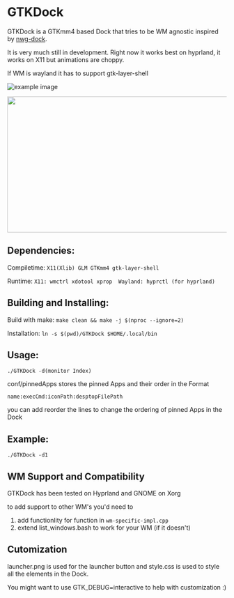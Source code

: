 # GTKDock

GTKDock is a GTKmm4 based Dock that tries to be WM agnostic inspired by [nwg-dock](https://github.com/nwg-piotr/nwg-dock-hyprland).

It is very much still in development.
Right now it works best on hyprland, it works on X11 but animations are choppy.

If WM is wayland it has to support gtk-layer-shell

![example image](https://github.com/user-attachments/assets/412293b9-2cc6-4e4b-afbe-db8c36df097e)

<p align="center">
  <img width="623" height="312" src="https://github.com/user-attachments/assets/0b249bd9-f204-46f2-8dec-821f0401ee4b">
</p>

## Dependencies:

Compiletime: `X11(Xlib) GLM GTKmm4 gtk-layer-shell`

Runtime: `X11: wmctrl xdotool xprop  Wayland: hyprctl (for hyprland)`

## Building and Installing:

Build with make: `make clean && make -j $(nproc --ignore=2)`

Installation: `ln -s $(pwd)/GTKDock $HOME/.local/bin`

## Usage:

`./GTKDock -d(monitor Index)`

conf/pinnedApps stores the pinned Apps and their order in the Format

`name:execCmd:iconPath:desptopFilePath`

you can add reorder the lines to change the ordering of pinned Apps in the Dock

## Example:

`./GTKDock -d1`

## WM Support and Compatibility
GTKDock has been tested on Hyprland and GNOME on Xorg

to add support to other WM's you'd need to
1. add functionlity for function in `wm-specific-impl.cpp`
2. extend list_windows.bash to work for your WM (if it doesn't)

## Cutomization
launcher.png is used for the launcher button and style.css is used to style all the elements in the Dock.

You might want to use GTK_DEBUG=interactive to help with customization :)
